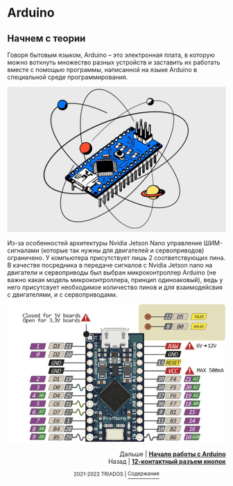 # Arduino

## Начнем с теории
Говоря бытовым языком, Arduino – это электронная плата, в которую можно воткнуть множество разных устройств и заставить их работать вместе с помощью программы, написанной на языке Arduino в специальной среде программирования.

<img src="https://github.com/mook003/Triados/blob/main/docs/images/arduino.jfif">

Из-за особенностей архитектуры Nvidia Jetson Nano управление ШИМ-сигналами (которые так нужны для двигателей и сервоприводов) ограничено. У компьютера присутствует лишь 2 соответствующих пина.
В качестве посредника в передаче сигналов с Nvidia Jetson nano на двигатели и сервоприводы был выбран микроконтроллер Arduino (не важно какая модель микроконтроллера, принцип одиноаковый), ведь у него присутсвует необходимое количество пинов и для взаимодейсвия с двигателями, и с сервоприводами.

<img src="https://github.com/mook003/Triados/blob/main/docs/images/pro_micro_pinout.jpg">

<p align="right">Дальше | <b><a href="https://github.com/mook003/Triados/blob/main/docs/4to_takoe_arduino.md">Начало работы с Arduino</a></b>
<br/>
Назад | <b><a href="12-pin_header.md">12-контактный разъем кнопок</a></b></p>
<p align="center"><sup>2021-2022 TRIADOS | </sup><a href="../README.md#содержание"><sup>Содержание</sup></a></p>
